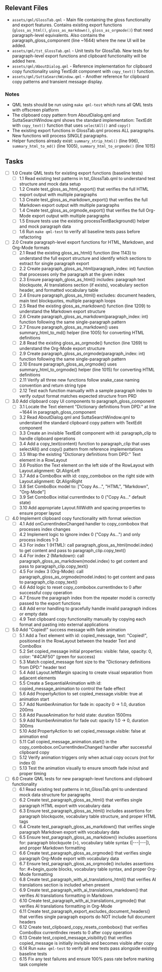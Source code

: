 ## Relevant Files

- `assets/qml/GlossTab.qml` - Main file containing the gloss functionality and export features. Contains existing export functions (`gloss_as_html()`, `gloss_as_markdown()`, `gloss_as_orgmode()`) that need paragraph-level equivalents. Also contains the paragraph_gloss_component (line ~1644) where the new UI will be added.
- `assets/qml/tst_GlossTab.qml` - Unit tests for GlossTab. New tests for paragraph-level export functions and clipboard functionality will be added here.
- `assets/qml/AboutDialog.qml` - Reference implementation for clipboard copy functionality using TextEdit component with `copy_text()` function.
- `assets/qml/SuttaSearchWindow.qml` - Another reference for clipboard copy patterns and transient message display.

### Notes

- QML tests should be run using `make qml-test` which runs all QML tests with offscreen platform
- The clipboard copy pattern from AboutDialog.qml and SuttaSearchWindow.qml shows the standard implementation: TextEdit with `copy_text()` function that uses `selectAll()` and `copy()`
- The existing export functions in GlossTab.qml process ALL paragraphs. New functions will process SINGLE paragraphs.
- Helper functions already exist: `summary_strip_html()` (line 996), `summary_html_to_md()` (line 1005), `summary_html_to_orgmode()` (line 1015)

## Tasks

- [ ] 1.0 Create QML tests for existing export functions (baseline tests)
  - [ ] 1.1 Read existing test patterns in tst_GlossTab.qml to understand test structure and mock data setup
  - [ ] 1.2 Create test_gloss_as_html_export() that verifies the full HTML export output with multiple paragraphs
  - [ ] 1.3 Create test_gloss_as_markdown_export() that verifies the full Markdown export output with multiple paragraphs
  - [ ] 1.4 Create test_gloss_as_orgmode_export() that verifies the full Org-Mode export output with multiple paragraphs
  - [ ] 1.5 Ensure tests use the existing processTextBackground() helper and mock paragraph data
  - [ ] 1.6 Run `make qml-test` to verify all baseline tests pass before refactoring
- [ ] 2.0 Create paragraph-level export functions for HTML, Markdown, and Org-Mode formats
  - [ ] 2.1 Read the existing gloss_as_html() function (line 1143) to understand the full export structure and identify which sections to extract for single paragraph export
  - [ ] 2.2 Create paragraph_gloss_as_html(paragraph_index: int) function that processes only the paragraph at the given index
  - [ ] 2.3 Ensure paragraph_gloss_as_html() includes: paragraph text blockquote, AI translations section (if exists), vocabulary section header, and formatted vocabulary table
  - [ ] 2.4 Ensure paragraph_gloss_as_html() excludes: document headers, main text blockquotes, multiple paragraph loops
  - [ ] 2.5 Read the existing gloss_as_markdown() function (line 1209) to understand the Markdown export structure
  - [ ] 2.6 Create paragraph_gloss_as_markdown(paragraph_index: int) function following the same single-paragraph pattern
  - [ ] 2.7 Ensure paragraph_gloss_as_markdown() uses summary_html_to_md() helper (line 1005) for converting HTML definitions
  - [ ] 2.8 Read the existing gloss_as_orgmode() function (line 1269) to understand the Org-Mode export structure
  - [ ] 2.9 Create paragraph_gloss_as_orgmode(paragraph_index: int) function following the same single-paragraph pattern
  - [ ] 2.10 Ensure paragraph_gloss_as_orgmode() uses summary_html_to_orgmode() helper (line 1015) for converting HTML definitions
  - [ ] 2.11 Verify all three new functions follow snake_case naming convention and return string type
  - [ ] 2.12 Test each function manually with a sample paragraph index to verify output format matches expected structure from PRD
- [ ] 3.0 Add clipboard copy UI components to paragraph_gloss_component
  - [ ] 3.1 Locate the Text element "Dictionary definitions from DPD:" at line ~1644 in paragraph_gloss_component
  - [ ] 3.2 Read AboutDialog.qml and SuttaSearchWindow.qml to understand the standard clipboard copy pattern with TextEdit component
  - [ ] 3.3 Create an invisible TextEdit component with id: paragraph_clip to handle clipboard operations
  - [ ] 3.4 Add a copy_text(content) function to paragraph_clip that uses selectAll() and copy() pattern from reference implementations
  - [ ] 3.5 Wrap the existing "Dictionary definitions from DPD:" Text element in a RowLayout
  - [ ] 3.6 Position the Text element on the left side of the RowLayout with Layout.alignment: Qt.AlignLeft
  - [ ] 3.7 Add a ComboBox with id: copy_combobox on the right side with Layout.alignment: Qt.AlignRight
  - [ ] 3.8 Set ComboBox model to: ["Copy As...", "HTML", "Markdown", "Org-Mode"]
  - [ ] 3.9 Set ComboBox initial currentIndex to 0 ("Copy As..." default state)
  - [ ] 3.10 Add appropriate Layout.fillWidth and spacing properties to ensure proper layout
- [ ] 4.0 Implement clipboard copy functionality with format selection
  - [ ] 4.1 Add onCurrentIndexChanged handler to copy_combobox that processes index changes
  - [ ] 4.2 Implement logic to ignore index 0 ("Copy As...") and only process indices 1-3
  - [ ] 4.3 For index 1 (HTML): call paragraph_gloss_as_html(model.index) to get content and pass to paragraph_clip.copy_text()
  - [ ] 4.4 For index 2 (Markdown): call paragraph_gloss_as_markdown(model.index) to get content and pass to paragraph_clip.copy_text()
  - [ ] 4.5 For index 3 (Org-Mode): call paragraph_gloss_as_orgmode(model.index) to get content and pass to paragraph_clip.copy_text()
  - [ ] 4.6 Add logic to reset copy_combobox.currentIndex to 0 after successful copy operation
  - [ ] 4.7 Ensure the paragraph index from the repeater model is correctly passed to the export functions
  - [ ] 4.8 Add error handling to gracefully handle invalid paragraph indices or empty data
  - [ ] 4.9 Test clipboard copy functionality manually by copying each format and pasting into external applications
- [ ] 5.0 Add "Copied!" success message with fade animation
  - [ ] 5.1 Add a Text element with id: copied_message, text: "Copied!", positioned in the RowLayout between the header Text and ComboBox
  - [ ] 5.2 Set copied_message initial properties: visible: false, opacity: 0, color: "#4CAF50" (green for success)
  - [ ] 5.3 Match copied_message font size to the "Dictionary definitions from DPD:" header text
  - [ ] 5.4 Add Layout.leftMargin spacing to create visual separation from adjacent elements
  - [ ] 5.5 Create a SequentialAnimation with id: copied_message_animation to control the fade effect
  - [ ] 5.6 Add PropertyAction to set copied_message.visible: true at animation start
  - [ ] 5.7 Add NumberAnimation for fade in: opacity 0 → 1.0, duration 200ms
  - [ ] 5.8 Add PauseAnimation for hold state: duration 1500ms
  - [ ] 5.9 Add NumberAnimation for fade out: opacity 1.0 → 0, duration 300ms
  - [ ] 5.10 Add PropertyAction to set copied_message.visible: false at animation end
  - [ ] 5.11 Call copied_message_animation.start() in the copy_combobox.onCurrentIndexChanged handler after successful clipboard copy
  - [ ] 5.12 Verify animation triggers only when actual copy occurs (not for index 0)
  - [ ] 5.13 Test the animation visually to ensure smooth fade in/out and proper timing
- [ ] 6.0 Create QML tests for new paragraph-level functions and clipboard functionality
  - [ ] 6.1 Read existing test patterns in tst_GlossTab.qml to understand mock data structure for paragraphs
  - [ ] 6.2 Create test_paragraph_gloss_as_html() that verifies single paragraph HTML export with vocabulary data
  - [ ] 6.3 Ensure test_paragraph_gloss_as_html() includes assertions for: paragraph blockquote, vocabulary table structure, and proper HTML tags
  - [ ] 6.4 Create test_paragraph_gloss_as_markdown() that verifies single paragraph Markdown export with vocabulary data
  - [ ] 6.5 Ensure test_paragraph_gloss_as_markdown() includes assertions for: paragraph blockquote (>), vocabulary table syntax (|---|---|), and proper Markdown formatting
  - [ ] 6.6 Create test_paragraph_gloss_as_orgmode() that verifies single paragraph Org-Mode export with vocabulary data
  - [ ] 6.7 Ensure test_paragraph_gloss_as_orgmode() includes assertions for: #+begin_quote blocks, vocabulary table syntax, and proper Org-Mode formatting
  - [ ] 6.8 Create test_paragraph_with_ai_translations_html() that verifies AI translations section is included when present
  - [ ] 6.9 Create test_paragraph_with_ai_translations_markdown() that verifies AI translations formatting in Markdown
  - [ ] 6.10 Create test_paragraph_with_ai_translations_orgmode() that verifies AI translations formatting in Org-Mode
  - [ ] 6.11 Create test_paragraph_export_excludes_document_headers() that verifies single paragraph exports do NOT include full document headers
  - [ ] 6.12 Create test_clipboard_copy_resets_combobox() that verifies ComboBox currentIndex resets to 0 after copy operation
  - [ ] 6.13 Create test_copied_message_visibility() that verifies copied_message is initially invisible and becomes visible after copy
  - [ ] 6.14 Run `make qml-test` to verify all new tests pass alongside existing baseline tests
  - [ ] 6.15 Fix any test failures and ensure 100% pass rate before marking task complete
